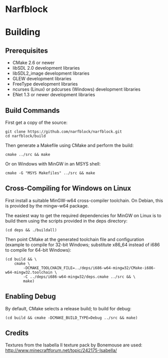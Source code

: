 Narfblock
=========

# Building

## Prerequisites

- CMake 2.6 or newer
- libSDL 2.0 development libraries
- libSDL2_image development libraries
- GLEW development libraries
- FreeType development libraries
- ncurses (Linux) or pdcurses (Windows) development libraries
- ENet 1.3 or newer development libraries

## Build Commands

First get a copy of the source:

	git clone https://github.com/narfblock/narfblock.git
	cd narfblock/build

Then generate a Makefile using CMake and perform the build:

	cmake ../src && make

Or on Windows with MinGW in an MSYS shell:

	cmake -G "MSYS Makefiles" ../src && make

## Cross-Compiling for Windows on Linux

First install a suitable MinGW-w64 cross-compiler toolchain.
On Debian, this is provided by the mingw-w64 package.

The easiest way to get the required dependencies for MinGW on Linux is to build them using the scripts provided in the deps directory:

	(cd deps && ./buildall)

Then point CMake at the generated toolchain file and configuration (example to compile for 32-bit Windows; substitute x86\_64 instead of i686 to compile for 64-bit Windows):

	(cd build && \
		cmake \
			-DCMAKE_TOOLCHAIN_FILE=../deps/i686-w64-mingw32/CMake-i686-w64-mingw32.toolchain \
			-C ../deps/i686-w64-mingw32/deps.cmake ../src && \
			make)

## Enabling Debug

By default, CMake selects a release build; to build for debug:

	(cd build && cmake -DCMAKE_BUILD_TYPE=Debug ../src && make)

## Credits

Textures from the Isabella II texture pack by Bonemouse are used: http://www.minecraftforum.net/topic/242175-Isabella/
